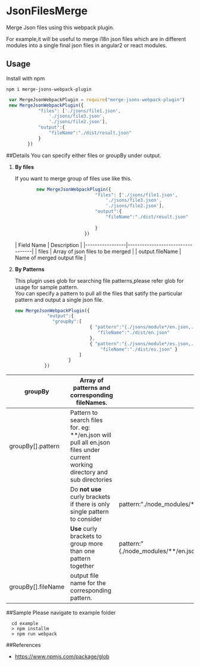 # JsonFilesMerge

Merge Json files using this webpack plugin.

For example,it will be useful to
merge i18n json files which are in different modules into a single
final json files in angular2 or react modules.

 

 
## Usage

Install with npm

```
npm i merge-jsons-webpack-plugin
```

```javascript
 var MergeJsonWebpackPlugin = require("merge-jsons-webpack-plugin")
 new MergeJsonWebpackPlugin({
            "files": ['./jsons/file1.json',
                './jsons/file3.json',
                './jsons/file2.json'],
            "output":{
                "fileName":"./dist/result.json"
            }
        })
```

##Details
  You can specify either files or  groupBy under output.
  
  1. **By files**
  
       If you want to merge group of files use like this.
      
       ````javascript
               new MergeJsonWebpackPlugin({
                                     "files": ['./jsons/file1.json',
                                         './jsons/file3.json',
                                         './jsons/file2.json'],
                                     "output":{
                                         "fileName":"./dist/result.json"
                         
                                     }
                                 })
       ````

       | Field Name      | Description                      |
             |-----------------|----------------------------------|
             | files           | Array of json files to be merged |
             | output.fileName | Name of merged output file       | 
              
      
       
     
     
  2. **By Patterns** 
       
       This plugin uses glob for searching file patterns,please refer glob for usage for sample pattern.               
                  You can specify a pattern to pull all the files that satify the particular pattern and output a single json file.
                  
       ````javascript
       new MergeJsonWebpackPlugin({
                   "output":{
                     "groupBy":[
                                   { "pattern":"{./jsons/module*/en.json,./jsons/file1.json}", 
                                      "fileName":"./dist/en.json" 
                                   },
                                   { "pattern":"{./jsons/module*/es.json,./jsons/file2.json}", 
                                       "fileName":"./dist/es.json" }
                               ]        
                           }
                  })  
     ````
   
   
   | groupBy            | Array of patterns and corresponding fileNames.                                                                              |                                                                 |
   |--------------------|-----------------------------------------------------------------------------------------------------------------------------|-----------------------------------------------------------------|
   | groupBy[].pattern  | Pattern to search files for. eg: **/en.json will pull all en.json files under current working directory and sub directories |                                                                 |
   |                    | Do **not use** curly brackets if there is only single pattern to consider                                                   | pattern:"./node_modules/**/en.json"                             |
   |                    | **Use** curly brackets to group more than one pattern together                                                              | pattern:"{./node_modules/**/en.json,./src/assets/i18n/en.json}" |
   | groupBy[].fileName | output file name for the corresponding pattern.                                                                             |                                                                 |
 
      
##Sample
  Please navigate to example folder
 
 ```
   cd example
   > npm installm
   > npm run webpack

```

##References

 - https://www.npmjs.com/package/glob
